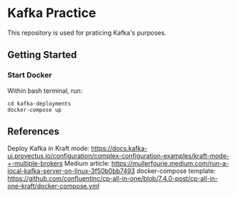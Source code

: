 # Kafka Practice
This repository is used for praticing Kafka's purposes.

## Getting Started

### Start Docker 
Within bash terminal, run:
```
cd kafka-deployments
docker-compose up
```


## References
Deploy Kafka in Kraft mode: https://docs.kafka-ui.provectus.io/configuration/complex-configuration-examples/kraft-mode-+-multiple-brokers
Medium article: https://mullerfourie.medium.com/run-a-local-kafka-server-on-linux-3f50b0bb7493
docker-compose template: https://github.com/confluentinc/cp-all-in-one/blob/7.4.0-post/cp-all-in-one-kraft/docker-compose.yml
